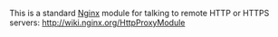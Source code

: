 <!---
    @title         Proxy Nginx Module
    @creator       Yichun Zhang
    @created       2012-09-13 18:28 GMT
    @modifier      YichunZhang
    @modified      2012-09-13 18:28 GMT
    @changes       3
--->

This is a standard [Nginx](nginx/) module for talking to remote HTTP or HTTPS servers: http://wiki.nginx.org/HttpProxyModule
